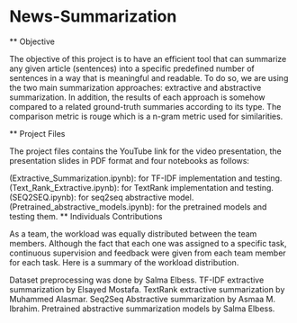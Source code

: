 # News-Summarization

** Objective

The objective of this project is to have an efficient tool that can summarize any given article (sentences) into a specific predefined number of sentences in a way that is meaningful and readable. To do so, we are using the two main summarization approaches: extractive and abstractive summarization. In addition, the results of each approach is somehow compared to a related ground-truth summaries according to its type. The comparison metric is rouge which is a n-gram metric used for similarities.

** Project Files

The project files contains the YouTube link for the video presentation, the presentation slides in PDF format and four notebooks as follows:

(Extractive_Summarization.ipynb): for TF-IDF implementation and testing.
(Text_Rank_Extractive.ipynb): for TextRank implementation and testing.
(SEQ2SEQ.ipynb): for seq2seq abstractive model.
(Pretrained_abstractive_models.ipynb): for the pretrained models and testing them.
** Individuals Contributions

As a team, the workload was equally distributed between the team members. Although the fact that each one was assigned to a specific task, continuous supervision and feedback were given from each team member for each task. Here is a summary of the workload distribution.

Dataset preprocessing was done by Salma Elbess.
TF-IDF extractive summarization by Elsayed Mostafa.
TextRank extractive summarization by Muhammed Alasmar.
Seq2Seq Abstractive summarization by Asmaa M. Ibrahim.
Pretrained abstractive summarization models by Salma Elbess.
